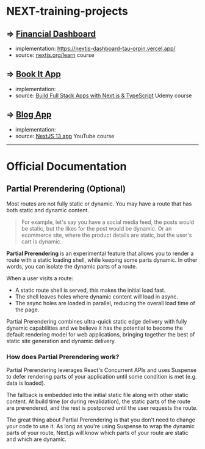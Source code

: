 # NEXT-training-projects

## => [Financial Dashboard](https://github.com/SKindij/NEXT-training-projects/tree/main/financial-dashboard)

  - implementation: https://nextjs-dashboard-tau-orpin.vercel.app/
  - source: [nextjs.org/learn](https://nextjs.org/learn) course

## => [Book It App](https://github.com/SKindij/NEXT-training-projects/tree/main/book-it-app)

  - implementation: 
  - source: [Build Full Stack Apps with Next.js & TypeScript](https://www.udemy.com/course/nextjs-build-full-stack-apps-with-nextjs-using-redux/) Udemy course
    
## => [Blog App](https://github.com/SKindij/NEXT-training-projects/tree/main/blog-app)

  - implementation:
  - source: [NextJS 13 app](https://www.youtube.com/playlist?list=PLiZoB8JBsdzlgeYHZDJ_orG0vy8JiEhKr) YouTube course


- - -

# Official Documentation

## Partial Prerendering (Optional)

Most routes are not fully static or dynamic. You may have a route that has both static and dynamic content. 

> For example, let's say you have a social media feed, the posts would be static, but the likes for the post would be dynamic. Or an ecommerce site, where the product details are static, but the user's cart is dynamic.

**Partial Prerendering** is an experimental feature that allows you to render a route with a static loading shell, while keeping some parts dynamic. In other words, you can isolate the dynamic parts of a route.

When a user visits a route:
+ A static route shell is served, this makes the initial load fast.
+ The shell leaves holes where dynamic content will load in async.
+ The async holes are loaded in parallel, reducing the overall load time of the page.

Partial Prerendering combines ultra-quick static edge delivery with fully dynamic capabilities and we believe it has the potential to become the default rendering model for web applications, bringing together the best of static site generation and dynamic delivery.

### How does Partial Prerendering work?

Partial Prerendering leverages React's Concurrent APIs and uses Suspense to defer rendering parts of your application until some condition is met (e.g. data is loaded).

The fallback is embedded into the initial static file along with other static content. At build time (or during revalidation), the static parts of the route are prerendered, and the rest is postponed until the user requests the route.

The great thing about Partial Prerendering is that you don't need to change your code to use it. As long as you're using Suspense to wrap the dynamic parts of your route, Next.js will know which parts of your route are static and which are dynamic.

